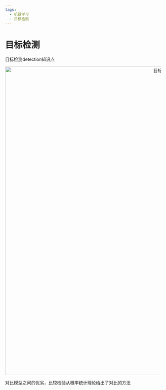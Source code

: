 ```yaml
---
tags:
  - 机器学习
  - 目标检测
---
```


# 目标检测

目标检测detection知识点

<div align="center">
  <img src="/images/machine_learning/others/detection.png" width="1000" alt="目标检测"/>
</div>

对比模型之间的优劣，比较检验从概率统计理论给出了对比的方法